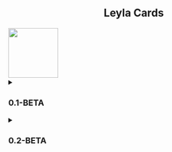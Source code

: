 
<h2 align="center">Leyla Cards</h2>
<img align="center" width="100" src="https://github.com/chiratsxki/LeylaCards/assets/107635322/3a5926a0-da04-4783-9ed5-8884e8b02d7a">

<details>
<summary><h3>0.1-BETA</h3></summary>
<img width="850" src="https://github.com/chiratsxki/LeylaCards/assets/107635322/55c2e1e4-68ad-484e-8283-3ffd5ed9878c">
</details>

<details>
<summary><h3>0.2-BETA</h3></summary>
Added text and "Details" button in the center of cards
 <br><br>
<img align="left" width="850" src="https://github.com/chiratsxki/LeylaCards/assets/107635322/b731c23e-7c7c-4b71-be4c-85926ae681cd">
</details>
